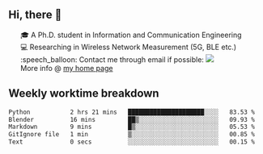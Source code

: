 <h2 > Hi, there 👋 </h3>

<div >
 <ul>
 🎓 A Ph.D. student in Information and Communication Engineering <br>
 💻 Researching in Wireless Network Measurement (5G, BLE etc.)<br>
 :speech_balloon: Contact me through email if possible: <a href="mailto:ethanjia@sjtu.edu.cn"><img src="https://img.shields.io/badge/-ethanjia@sjtu.edu.cn-c14438?style=plastic&logo=Gmail&logoColor=white&link=mailto:mailto:ethanjia@sjtu.edu.cn"></a> <br>
  More info @ <a href="https://haifengjia.github.io">my home page</a>
 </ul>
</div>

<h2 >
Weekly worktime breakdown
</h1>


<!--START_SECTION:waka-->

```txt
Python           2 hrs 21 mins   █████████████████████░░░░   83.53 %
Blender          16 mins         ██▒░░░░░░░░░░░░░░░░░░░░░░   09.93 %
Markdown         9 mins          █▒░░░░░░░░░░░░░░░░░░░░░░░   05.53 %
GitIgnore file   1 min           ▒░░░░░░░░░░░░░░░░░░░░░░░░   00.85 %
Text             0 secs          ░░░░░░░░░░░░░░░░░░░░░░░░░   00.15 %
```

<!--END_SECTION:waka-->



